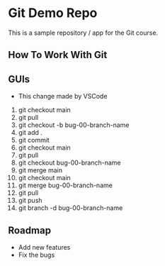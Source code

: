# Git Demo Repo

This is a sample repository / app for the Git course.

## How To Work With Git

## GUIs

-   This change made by VSCode

1. git checkout main
2. git pull
3. git checkout -b bug-00-branch-name
4. git add .
5. git commit
6. git checkout main
7. git pull
8. git checkout bug-00-branch-name
9. git merge main
10. git checkout main
11. git merge bug-00-branch-name
12. git pull
13. git push
14. git branch -d bug-00-branch-name

## Roadmap

-   Add new features
-   Fix the bugs

